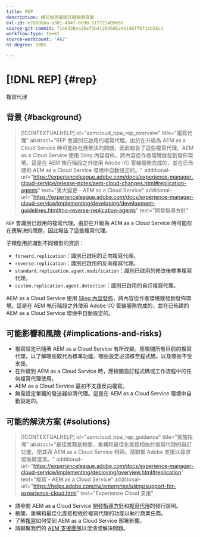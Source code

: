 ```yaml
---
title: REP
description: 模式偵測器程式碼說明頁面
exl-id: e788deba-a301-404f-8e90-51f721409e69
source-git-commit: f1e833bea35ef3b412936d529b14bff6f1cb35c1
workflow-type: tm+mt
source-wordcount: '462'
ht-degree: 100%

---
```


# [!DNL REP] {#rep}

複寫代理

## 背景 {#background}

>[!CONTEXTUALHELP]
>id="aemcloud_bpa_rep_overview"
>title="複寫代理"
>abstract="REP 會識別已啟用的複寫代理。由於在升級為 AEM as a Cloud Service 時可能存在應解決的問題，因此報告了這些複寫代理。AEM as a Cloud Service 使用 Sling 內容發佈，將內容從作者環境散發到發佈環境。這是在 AEM 執行階段之外使用 Adobe I/O 管線服務完成的，並在已佈建的 AEM as a Cloud Service 環境中自動設定的。"
>additional-url="https://experienceleague.adobe.com/docs/experience-manager-cloud-service/release-notes/aem-cloud-changes.html#replication-agents" text="重大變更 - AEM as a Cloud Service"
>additional-url="https://experienceleague.adobe.com/docs/experience-manager-cloud-service/implementing/developing/development-guidelines.html#no-reverse-replication-agents" text="開發指導方針"

`REP` 會識別已啟用的複寫代理。由於在升級為 AEM as a Cloud Service 時可能存在應解決的問題，因此報告了這些複寫代理。

子類型用於識別不同類型的資訊：

* `forward.replication`：識別已啟用的正向複寫代理。
* `reverse.replication`：識別已啟用的反向複寫代理。
* `standard.replication.agent.modification`：識別已啟用的修改後標準複寫代理。
* `custom.replication.agent.detection`：識別已啟用的自訂複寫代理。

AEM as a Cloud Service 使用 [Sling 內容發佈](https://sling.apache.org/documentation/bundles/content-distribution.html)，將內容從作者環境散發到發佈環境。這是在 AEM 執行階段之外使用 Adobe I/O 管線服務完成的，並在已佈建的 AEM as a Cloud Service 環境中自動設定的。

## 可能影響和風險 {#implications-and-risks}

* 複寫設定已隨著 AEM as a Cloud Service 有所改變。應檢閱所有目前的複寫代理，以了解哪些取代為標準功能、哪些設定必須移至程式碼，以及哪些不受支援。
* 在升級到 AEM as a Cloud Service 時，應檢閱自訂程式碼或工作流程中的任何複寫代理使用。
* AEM as a Cloud Service 最初不支援反向複寫。
* 無需設定單獨的發送器排清代理。這是在 AEM as a Cloud Service 環境中自動設定的。

## 可能的解決方案 {#solutions}

>[!CONTEXTUALHELP]
>id="aemcloud_bpa_rep_guidance"
>title="實施指導"
>abstract="最佳實務是檢閱、重構和最佳化直接相依於複寫代理的自訂功能，使其與 AEM as a Cloud Service 相容。請聯繫 Adobe 支援以尋求協助與澄清。"
>additional-url="https://experienceleague.adobe.com/docs/experience-manager-cloud-service/implementing/deploying/overview.html#replication" text="複寫 - AEM as a Cloud Service"
>additional-url="https://helpx.adobe.com/tw/enterprise/using/support-for-experience-cloud.html" text="Experience Cloud 支援"

* 請參閱 AEM as a Cloud Service [開發指導方針](https://experienceleague.adobe.com/docs/experience-manager-cloud-service/implementing/developing/development-guidelines.html#no-reverse-replication-agents)和[複寫代理](https://experienceleague.adobe.com/docs/experience-manager-cloud-service/release-notes/aem-cloud-changes.html#replication-agents)的發行說明。
* 檢閱、重構和最佳化直接相依於複寫代理的功能以執行商業任務。
* 了解[複寫](https://experienceleague.adobe.com/docs/experience-manager-cloud-service/implementing/deploying/overview.html#replication)如何受到 AEM as a Cloud Service 部署影響。
* 請聯繫我們的 [AEM 支援團隊](https://helpx.adobe.com/tw/enterprise/using/support-for-experience-cloud.html)以澄清或解決問題。

